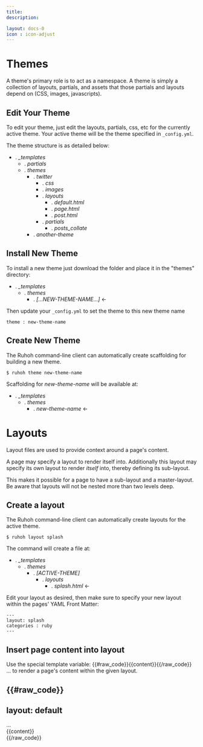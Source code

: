 ```yaml
---
title:
description:

layout: docs-0
icon : icon-adjust
---
```





# Themes

A theme's primary role is to act as a namespace.
A theme is simply a collection of layouts, partials, and assets that those partials and layouts depend on (CSS, images, javascripts).

## Edit Your Theme

To edit your theme, just edit the layouts, partials, css, etc for the currently active theme.
Your active theme will be the theme specified in `_config.yml`.

The theme structure is as detailed below:

<ul class="folder-tree">
  <li><span class="ui-silk inline ui-silk-folder">.</span> <em class="template-light">_templates</em><br>
    <ul class="template">
      <li><span class="ui-silk inline ui-silk-folder">.</span> <em class="template">partials</em></li>
      <li><span class="ui-silk inline ui-silk-folder">.</span> <em>themes</em><br>
        <ul>
          <li><span class="ui-silk inline ui-silk-folder">.</span> <em>twitter</em>
            <ul>
              <li><span class="ui-silk inline ui-silk-folder">.</span> <em>css</em></li>
              <li><span class="ui-silk inline ui-silk-folder">.</span> <em>images</em></li>
              <li><span class="ui-silk inline ui-silk-folder">.</span> <em class="template">layouts</em><br>
                <ul>
                  <li><span class="ui-silk inline ui-silk-page-white-text">.</span> <em class="template">default.html</em></li>
                  <li><span class="ui-silk inline ui-silk-page-white-text">.</span> <em class="template">page.html</em></li>
                  <li><span class="ui-silk inline ui-silk-page-white-text">.</span> <em class="template">post.html</em></li>
                </ul>
              </li>
              <li><span class="ui-silk inline ui-silk-folder">.</span> <em class="template">partials</em><br>
                <ul>
                  <li><span class="ui-silk inline ui-silk-page-white-text">.</span> <em class="template">posts_collate</em></li>
                </ul>
              </li>
            </ul> 
          </li>
          <li><span class="ui-silk inline ui-silk-folder">.</span> <em>another-theme</em></li>
        </ul>
      </li>
    </ul>
  </li>
</ul>

## Install New Theme

To install a new theme just download the folder and place it in the "themes" directory:

<ul class="folder-tree">
  <li><span class="ui-silk inline ui-silk-folder">.</span> <em class="template-light">_templates</em><br>
    <ul class="template">
      <li><span class="ui-silk inline ui-silk-folder">.</span> <em>themes</em><br>
        <ul>
          <li><span class="ui-silk inline ui-silk-folder">.</span> <em>[...NEW-THEME-NAME...]</em> &larr;</li>
        </ul>
      </li>
    </ul>
  </li>
</ul>

Then update your `_config.yml` to set the theme to this new theme name

    theme : new-theme-name


## Create New Theme

The Ruhoh command-line client can automatically create scaffolding for building a new theme.

    $ ruhoh theme new-theme-name

Scaffolding for _new-theme-name_ will be available at:

<ul class="folder-tree">
  <li><span class="ui-silk inline ui-silk-folder">.</span> <em class="template-light">_templates</em><br>
    <ul class="template">
      <li><span class="ui-silk inline ui-silk-folder">.</span> <em>themes</em><br>
        <ul>
          <li><span class="ui-silk inline ui-silk-folder">.</span> <em>new-theme-name</em> &larr;</li>
        </ul>
      </li>
    </ul>
  </li>
</ul>


# Layouts

Layout files are used to provide context around a page's content.

A page may specify a layout to render itself into. Additionally this layout may specify its own layout to render _itself_ into, thereby defining its sub-layout.

This makes it possible for a page to have a sub-layout and a master-layout.
Be aware that layouts will not be nested more than two levels deep.

## Create a layout

The Ruhoh command-line client can automatically create layouts for the active theme.

    $ ruhoh layout splash

The command will create a file at:

<ul class="folder-tree">
  <li><span class="ui-silk inline ui-silk-folder">.</span> <em class="template-light">_templates</em><br>
    <ul class="template">
      <li><span class="ui-silk inline ui-silk-folder">.</span> <em>themes</em>
        <ul>
          <li><span class="ui-silk inline ui-silk-folder">.</span> <em>[ACTIVE-THEME]</em>
            <ul>
              <li><span class="ui-silk inline ui-silk-folder">.</span> <em>layouts</em>
                <ul>
                  <li><span class="ui-silk inline ui-silk-page-white-text">.</span> <em>splash.html</em> &larr;</li>
                </ul>
              </li>
            </ul>  
          </li>
        </ul>
      </li>
    </ul>
  </li>
</ul>

Edit your layout as desired, then make sure to specify your new layout within the pages' YAML Front Matter:

    ---
    layout: splash
    categories : ruby
    ---

## Insert page content into layout

Use the special template variable: {{#raw_code}}{{content}}{{/raw_code}} ... to render a page's content within the given layout.

{{#raw_code}}
---
layout: default
---
<body>
  <div id="sidebar"> ... </div>
  <div id="main">
    {{content}}
  </div>
</body>
{{/raw_code}}

